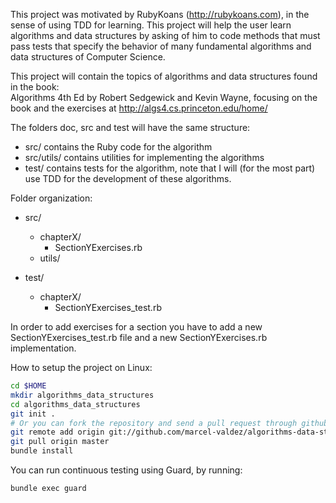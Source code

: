 This project was motivated by RubyKoans (http://rubykoans.com), in the sense of using TDD for learning.
This project will help the user learn algorithms and data structures by asking of him to code methods that
must pass tests that specify the behavior of many fundamental algorithms and data structures of Computer Science.  
  
This project will contain the topics of algorithms and data structures found in the book:  
Algorithms 4th Ed by Robert Sedgewick and Kevin Wayne, focusing on the book and the exercises at http://algs4.cs.princeton.edu/home/

The folders doc, src and test will have the same structure:
* src/ contains the Ruby code for the algorithm
* src/utils/ contains utilities for implementing the algorithms
* test/ contains tests for the algorithm, note that I will (for the most part) use TDD for the development of these algorithms.

Folder organization:
* src/  
    * chapterX/  
        * SectionYExercises.rb  
    * utils/  
  
* test/ 
    * chapterX/  
        * SectionYExercises_test.rb  

In order to add exercises for a section you have to add a new SectionYExercises_test.rb file and a new SectionYExercises.rb implementation.  

How to setup the project on Linux:

````bash
cd $HOME
mkdir algorithms_data_structures
cd algorithms_data_structures
git init .
# Or you can fork the repository and send a pull request through github to contribute.
git remote add origin git://github.com/marcel-valdez/algorithms-data-structures.git
git pull origin master
bundle install
````

You can run continuous testing using Guard, by running:
```` bash
bundle exec guard
````
